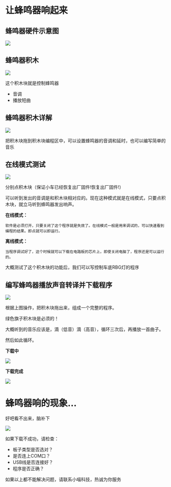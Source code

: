 # 让蜂鸣器响起来

## 蜂鸣器硬件示意图

![](./images/c6_01.png)

## 蜂鸣器积木

![](./images/c6_02.png)

这个积木块就是控制蜂鸣器

- 音调
- 播放短曲

## 蜂鸣器积木详解

![](./images/c6_03.png)

把积木块拖到积木块编程区中，可以设置蜂鸣器的音调和延时，也可以编写简单的音乐

## 在线模式测试

![](./images/c6_04.png)

分别点积木块（保证小车已经恢复出厂固件!恢复出厂固件!）

可以听到发出的音调是和积木块相对应的。现在这种模式就是在线模式，只要点积木块，就立马听到蜂鸣器发出响声。

**在线模式：**

    软件是必须打开，只要关闭了这个程序就是失效了。在线模式一般是用来调试的，可以快速看到编程的结果。即点就可以即运行。

**离线模式：**

    当程序调试好了，这个时候就可以下载在电路板的芯片上，即使关闭电脑了，程序还是可以运行的。

大概测试了这个积木块的功能后，我们可以写控制车底RBG灯的程序

## 编写蜂鸣器播放声音转译并下载程序

![](./images/c6_05.png)

根据上图操作，把积木块拖出来，组成一个完整的程序。

绿色旗子积木块是必须的！

大概听到的音乐应该是，滴（低音）滴（高音），循环三次后，再播放一首曲子。

然后如此循环。

**下载中**

![](./images/c4_06.png)

**下载完成**

![](./images/c4_07.png)

# 蜂鸣器响的现象…

好吧看不出来，脑补下

![](./images/c6_06.png)

如果下载不成功，请检查：

- 板子类型是否选对？
- 是否连上COM口？
- USB线是否连接好？
- 程序是否正确？

如果以上都不能解决问题，请联系小喵科技，热诚为你服务



